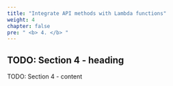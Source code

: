 ```yaml
---
title: "Integrate API methods with Lambda functions"
weight: 4
chapter: false
pre: " <b> 4. </b> "
---
```


## TODO: Section 4 - heading

TODO: Section 4 - content
